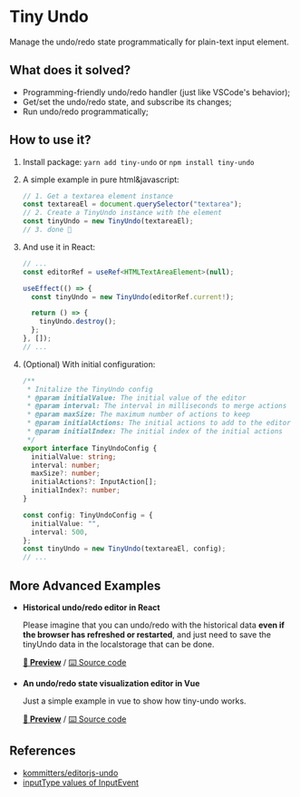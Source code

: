 # Tiny Undo

Manage the undo/redo state programmatically for plain-text input element.

## What does it solved?

- Programming-friendly undo/redo handler (just like VSCode's behavior);
- Get/set the undo/redo state, and subscribe its changes;
- Run undo/redo programmatically;

## How to use it?

1. Install package: `yarn add tiny-undo` or `npm install tiny-undo`
2. A simple example in pure html&javascript:

   ```javascript
   // 1. Get a textarea element instance
   const textareaEl = document.querySelector("textarea");
   // 2. Create a TinyUndo instance with the element
   const tinyUndo = new TinyUndo(textareaEl);
   // 3. done 🎉
   ```

3. And use it in React:

   ```typescript
   // ...
   const editorRef = useRef<HTMLTextAreaElement>(null);

   useEffect(() => {
     const tinyUndo = new TinyUndo(editorRef.current!);

     return () => {
       tinyUndo.destroy();
     };
   }, []);
   // ...
   ```

4. (Optional) With initial configuration:

   ```typescript
   /**
    * Initalize the TinyUndo config
    * @param initialValue: The initial value of the editor
    * @param interval: The interval in milliseconds to merge actions
    * @param maxSize: The maximum number of actions to keep
    * @param initialActions: The initial actions to add to the editor
    * @param initialIndex: The initial index of the initial actions
    */
   export interface TinyUndoConfig {
     initialValue: string;
     interval: number;
     maxSize?: number;
     initialActions?: InputAction[];
     initialIndex?: number;
   }

   const config: TinyUndoConfig = {
     initialValue: "",
     interval: 500,
   };
   const tinyUndo = new TinyUndo(textareaEl, config);
   // ...
   ```

## More Advanced Examples

- **Historical undo/redo editor in React**

  Please imagine that you can undo/redo with the historical data **even if the browser has refreshed or restarted**, and just need to save the tinyUndo data in the localstorage that can be done.

  **[👀 Preview](https://memos.justsven.top)** / [⌨️ Source code](https://github.com/boojack/insmemo-web/commit/82d6a8bb880fd9f0e333c871f8c63ac6b19eff7b)

- **An undo/redo state visualization editor in Vue**

  Just a simple example in vue to show how tiny-undo works.

  **[👀 Preview](https://boojack.github.io/tiny-undo-editor/)** / [⌨️ Source code](https://github.com/boojack/tiny-undo-editor)

## References

- [kommitters/editorjs-undo](https://github.com/kommitters/editorjs-undo)
- [inputType values of InputEvent](https://rawgit.com/w3c/input-events/v1/index.html#interface-InputEvent-Attributes)
